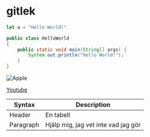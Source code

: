 # gitlek




```javascript
let a = "Hello World!"

```

```java
public class HelloWorld
{
	public static void main(String[] args) {
		System.out.println("Hello World!");
	}
}
```

![Apple](https://source.unsplash.com/random/1600x900?apple)


[Youtube](https://www.youtube.com)

| Syntax | Description |
| ----------- | ----------- |
| Header | En tabell |
| Paragraph | Hjälp mig, jag vet inte vad jag gör |
